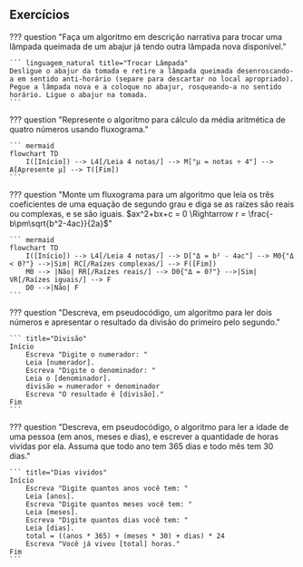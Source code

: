 <h2>Exercícios</h2>

??? question "Faça um algoritmo em descrição narrativa para trocar uma lâmpada queimada de um abajur já tendo outra lâmpada nova disponível."

    ``` linguagem_natural title="Trocar Lâmpada"
    Desligue o abajur da tomada e retire a lâmpada queimada desenroscando-a em sentido anti-horário (separe para descartar no local apropriado). Pegue a lâmpada nova e a coloque no abajur, rosqueando-a no sentido horário. Ligue o abajur na tomada.
    ```

??? question "Represente o algoritmo para cálculo da média aritmética de quatro números usando fluxograma."

    ``` mermaid
    flowchart TD
        I([Início]) --> L4[/Leia 4 notas/] --> M["µ = notas ÷ 4"] --> A[Apresente µ] --> T([Fim])
    ```

??? question "Monte um fluxograma para um algoritmo que leia os três coeficientes de uma equação de segundo grau e diga se as raízes são reais ou complexas, e se são iguais. $ax^2+bx+c = 0 \Rightarrow r = \frac{-b\pm\sqrt{b^2-4ac}}{2a}$"

    ``` mermaid
    flowchart TD
        I([Início]) --> L4[/Leia 4 notas/] --> D["Δ = b² - 4ac"] --> M0{"Δ < 0?"} -->|Sim| RC[/Raízes complexas/] --> F([Fim])
        M0 --> |Não| RR[/Raízes reais/] --> D0{"Δ = 0?"} -->|Sim| VR[/Raízes iguais/] --> F
        D0 -->|Não| F
    ```

??? question "Descreva, em pseudocódigo, um algoritmo para ler dois números e apresentar o resultado da divisão do primeiro pelo segundo."

    ``` title="Divisão"
    Início
        Escreva "Digite o numerador: "
        Leia [numerador].
        Escreva "Digite o denominador: "
        Leia o [denominador].
        divisão = numerador ÷ denominador
        Escreva "O resultado é [divisão]."
    Fim
    ```

??? question "Descreva, em pseudocódigo, o algoritmo para ler a idade de uma pessoa (em anos, meses e dias), e escrever a quantidade de horas vividas por ela. Assuma que todo ano tem 365 dias e todo mês tem 30 dias."

    ``` title="Dias vividos"
    Início
        Escreva "Digite quantos anos você tem: "
        Leia [anos].
        Escreva "Digite quantos meses você tem: "
        Leia [meses].
        Escreva "Digite quantos dias você tem: "
        Leia [dias].
        total = ((anos * 365) + (meses * 30) + dias) * 24
        Escreva "Você já viveu [total] horas."
    Fim
    ```
